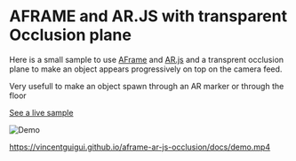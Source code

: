 # AFRAME and AR.JS with transparent Occlusion plane

Here is a small sample to use [AFrame](https://aframe.io/) and [AR.js](https://github.com/AR-js-org/AR.js) and a transprent occlusion plane to make an object appears progressively on top on the camera feed.

Very usefull to make an object spawn through an AR marker or through the floor


[See a live sample](https://vincentguigui.github.io/aframe-ar-js-occlusion/sample.html)

![Demo](docs/demo.gif)

https://vincentguigui.github.io/aframe-ar-js-occlusion/docs/demo.mp4